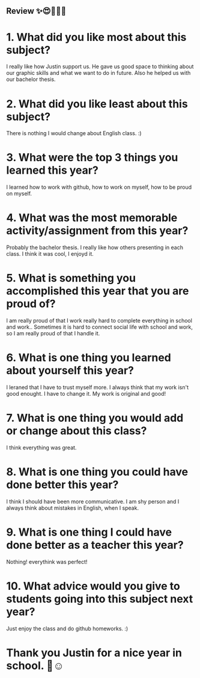 ## Review ✨😍👩🏽‍💻

# 1. What did you like most about this subject?
I really like how Justin support us. He gave us good space to thinking about our graphic skills and what we want to do in future. Also he helped us with our bachelor thesis. 
# 2. What did you like least about this subject?
There is nothing I would change about English class. :)
# 3. What were the top 3 things you learned this year?
I learned how to work with github, how to work on myself, how to be proud on myself. 
# 4. What was the most memorable activity/assignment from this year?
Probably the bachelor thesis. I really like how others presenting in each class. I think it was cool, I enjoyd it. 
# 5. What is something you accomplished this year that you are proud of?
I am really proud of that I work really hard to complete everything in school and work.. Sometimes it is hard to connect social life with school and work, so I am really proud of that I handle it. 
# 6. What is one thing you learned about yourself this year?
I leraned that I have to trust myself more. I always think that my work isn't good enought. I have to change it. My work is original and good!
# 7. What is one thing you would add or change about this class?
I think everything was great. 
# 8. What is one thing you could have done better this year?
I think I should have been more communicative. I am shy person and I always think about mistakes in English, when I speak. 
# 9. What is one thing I could have done better as a teacher this year?
Nothing! everythink was perfect! 
# 10. What advice would you give to students going into this subject next year?
Just enjoy the class and do github homeworks. :)

# Thank you Justin for a nice year in school. 🌟☺️
